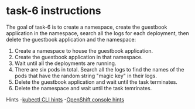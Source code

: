 # task-6 instructions

The goal of task-6 is to create a namespace, create the guestbook application in the namespace, search all the logs for each deployment, then delete the guestbook application and the namespace:

1. Create a namespace to house the guestbook application.
2. Create the guestbook application in that namespace.
3. Wait until all the deployments are running.
4. There are six pods in total. Search all the logs to find the names of the pods that have the random string "magic key" in their logs. 
5. Delete the guestbook application and wait until the task terminates.
6. Delete the namespace and wait until the task temrinates.

Hints
-[kubectl CLI hints](https://github.com/ux-studies/summer-2021/blob/main/studies/study-0/tasks/hints/task-6-hint.md)
-[OpenShift console hints](https://github.com/ux-studies/summer-2021/blob/main/studies/study-0/tasks/hints/task-6-openshift-hint.md)
